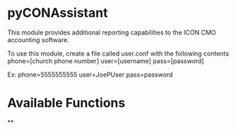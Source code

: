 # pyCONAssistant

This module provides additional reporting capabilities to the ICON CMO accounting software.

To use this module, create a file called user.conf with the following contents
phone=[church phone number]
user=[username]
pass=[password]

Ex:
phone=5555555555
user=JoePUser
pass=password


# Available Functions

**

